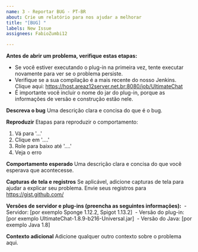 ```yaml
---
name: 3 - Reportar BUG - PT-BR
about: Crie um relatório para nos ajudar a melhorar
title: "[BUG] "
labels: New Issue
assignees: FabioZumbi12

---
```


**Antes de abrir um problema, verifique estas etapas:**
* Se você estiver executando o plug-in na primeira vez, tente executar novamente para ver se o problema persiste.
* Verifique se a sua compilação é a mais recente do nosso Jenkins. Clique aqui: <https://host.areaz12server.net.br:8080/job/UltimateChat>
* É importante você incluir o nome do jar do plug-in, porque as informações de versão e construção estão nele.

**Descreva o bug**
Uma descrição clara e concisa do que é o bug.

**Reproduzir**
Etapas para reproduzir o comportamento:
1. Vá para '...'
2. Clique em '....'
3. Role para baixo até '....'
4. Veja o erro

**Comportamento esperado**
Uma descrição clara e concisa do que você esperava que acontecesse.

**Capturas de tela e registros**
Se aplicável, adicione capturas de tela para ajudar a explicar seu problema. Envie seus registros para https://gist.github.com/

**Versões de servidor e plug-ins (preencha as seguintes informações):**
 - Servidor: [por exemplo Sponge 1.12.2, Spigot 1.13.2]
 - Versão do plug-in: [por exemplo UltimateChat-1.8.9-b216-Universal.jar]
 - Versão do Java: [por exemplo Java 1.8]

**Contexto adicional**
Adicione qualquer outro contexto sobre o problema aqui.
